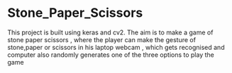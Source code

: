 # Stone_Paper_Scissors
This project is built using keras and cv2. The aim is to make a game of stone paper scissors , where the player can make the gesture of stone,paper or scissors in his laptop webcam , which gets recognised and computer also randomly generates one of the three options to play the game
